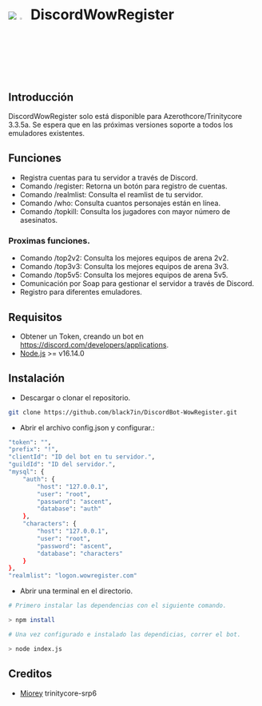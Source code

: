 # <img src="https://img.shields.io/badge/Discord-7289DA?style=for-the-badge&logo=discord&logoColor=white" /> <img src="https://upload.wikimedia.org/wikipedia/commons/thumb/e/eb/WoW_icon.svg/1200px-WoW_icon.svg.png?raw=true" width="3%"></img>  DiscordWowRegister
## Introducción
DiscordWowRegister solo está disponible para Azerothcore/Trinitycore 3.3.5a.
Se espera que en las próximas versiones soporte a todos los emuladores existentes.
## Funciones
- Registra cuentas para tu servidor a través de Discord.
- Comando /register: Retorna un botón para registro de cuentas.
- Comando /realmlist: Consulta el reamlist de tu servidor.
- Comando /who: Consulta cuantos personajes están en línea.
- Comando /topkill: Consulta los jugadores con mayor número de asesinatos.
### Proximas funciones.
- Comando /top2v2: Consulta los mejores equipos de arena 2v2.
- Comando /top3v3: Consulta los mejores equipos de arena 3v3.
- Comando /top5v5: Consulta los mejores equipos de arena 5v5.
- Comunicación por Soap para gestionar el servidor a través de Discord.
- Registro para diferentes emuladores.
## Requisitos
- Obtener un Token, creando un bot en https://discord.com/developers/applications.
- [Node.js](https://nodejs.org/es/) >= v16.14.0

## Instalación
- Descargar o clonar el repositorio.
```sh
git clone https://github.com/black7in/DiscordBot-WowRegister.git
```
- Abrir el archivo config.json y configurar.:
```sh
"token": "",
"prefix": "!",
"clientId": "ID del bot en tu servidor.",
"guildId": "ID del servidor.", 
"mysql": {
	"auth": {
		"host": "127.0.0.1",
		"user": "root",
		"password": "ascent",
		"database": "auth"
	},
	"characters": {
		"host": "127.0.0.1",
		"user": "root",
		"password": "ascent",
		"database": "characters"
	}
},
"realmlist": "logon.wowregister.com"
```
- Abrir una terminal en el directorio.
```sh
# Primero instalar las dependencias con el siguiente comando.

> npm install

# Una vez configurado e instalado las dependicias, correr el bot.

> node index.js
```
## Creditos
- [Miorey](https://github.com/Miorey/trinitycore-srp6) trinitycore-srp6
